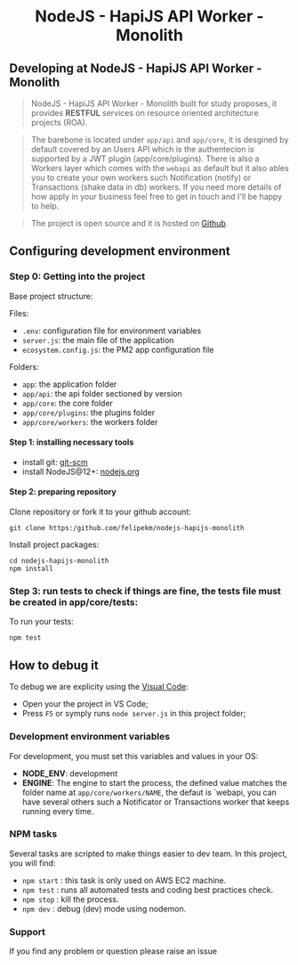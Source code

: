 <p align="center">
  <h1 align="center">NodeJS - HapiJS API Worker - Monolith</h1>
</p>

## Developing at NodeJS - HapiJS API Worker - Monolith

> NodeJS - HapiJS API Worker - Monolith built for study proposes, it provides **RESTFUL** services on resource oriented architecture projects (ROA).

> The barebone is located under `app/api` and `app/core`, it is desgined by default covered by an Users API which is the authentecion is supported by a JWT plugin (app/core/plugins). There is also a Workers layer which comes with the `webapi` as default but it also ables you to create your own workers such Notification (notify) or Transactions (shake data in db) workers. If you need more details of how apply in your business feel free to get in touch and I'll be happy to help.

> The project is open source and it is hosted on [Github](https://github.com/felipekm/nodejs-hapijs-monolith).

## Configuring development environment

### Step 0: Getting into the project

Base project structure:

Files:

- `.env`: configuration file for environment variables
- `server.js`: the main file of the application
- `ecosystem.config.js`: the PM2 app configuration file

Folders:
- `app`: the application folder
- `app/api`: the api folder sectioned by version
- `app/core`: the core folder
- `app/core/plugins`: the plugins folder
- `app/core/workers`: the workers folder

#### Step 1: installing necessary tools

* install git: [git-scm](http://git-scm.com/)
* install NodeJS@12+: [nodejs.org](http://nodejs.org)

#### Step 2: preparing repository

Clone repository or fork it to your github account:
```
git clone https:/github.com/felipekm/nodejs-hapijs-monolith
```

Install project packages:
```
cd nodejs-hapijs-monolith
npm install
```
### Step 3: run tests to check if things are fine, the tests file must be created in app/core/tests:

To run your tests:
```
npm test
```

## How to debug it

To debug we are explicity using the [Visual Code](https://code.visualstudio.com/):

* Open your the project in VS Code;
* Press `F5` or symply runs `node server.js` in this project folder;

### Development environment variables

For development, you must set this variables and values in your OS:
  * __NODE_ENV__: development
  * __ENGINE__: The engine to start the process, the defined value matches the folder name at `app/core/workers/NAME`, the defaut is `webapi, you can have several others such a Notificator or Transactions worker that keeps running every time.

### NPM tasks

Several tasks are scripted to make things easier to dev team. In this project, you will find:
  * ```npm start```     : this task is only used on AWS EC2 machine.
  * ```npm test```      : runs all automated tests and coding best practices check.
  * ```npm stop```      : kill the process.
  * ```npm dev```       : debug (dev) mode using nodemon.

### Support

If you find any problem or question please raise an issue
